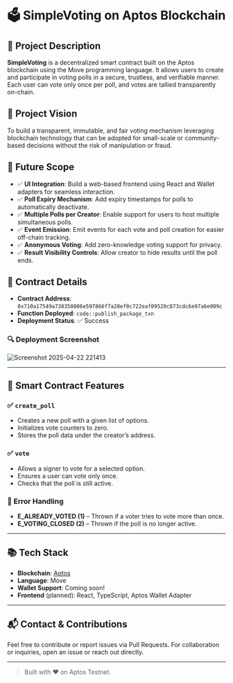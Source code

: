 # 🗳️ SimpleVoting on Aptos Blockchain

## 📜 Project Description

**SimpleVoting** is a decentralized smart contract built on the Aptos blockchain using the Move programming language. It allows users to create and participate in voting polls in a secure, trustless, and verifiable manner. Each user can vote only once per poll, and votes are tallied transparently on-chain.

## 🎯 Project Vision

To build a transparent, immutable, and fair voting mechanism leveraging blockchain technology that can be adopted for small-scale or community-based decisions without the risk of manipulation or fraud.

## 🚀 Future Scope

- ✅ **UI Integration**: Build a web-based frontend using React and Wallet adapters for seamless interaction.
- ✅ **Poll Expiry Mechanism**: Add expiry timestamps for polls to automatically deactivate.
- ✅ **Multiple Polls per Creator**: Enable support for users to host multiple simultaneous polls.
- ✅ **Event Emission**: Emit events for each vote and poll creation for easier off-chain tracking.
- ✅ **Anonymous Voting**: Add zero-knowledge voting support for privacy.
- ✅ **Result Visibility Controls**: Allow creator to hide results until the poll ends.

## 📜 Contract Details

- **Contract Address**: `0x710a17549a738350806e597866f7a28ef0c722eaf09520c873cdc6e97a6e009c`
- **Function Deployed**: `code::publish_package_txn`
- **Deployment Status**: ✅ Success

### 🔍 Deployment Screenshot

![Screenshot 2025-04-22 221413](https://github.com/user-attachments/assets/8f9128e5-f7d3-4cad-a33b-f35147417c1b)


---

## 🧩 Smart Contract Features

### ✅ `create_poll`
- Creates a new poll with a given list of options.
- Initializes vote counters to zero.
- Stores the poll data under the creator’s address.

### ✅ `vote`
- Allows a signer to vote for a selected option.
- Ensures a user can vote only once.
- Checks that the poll is still active.

### 🔐 Error Handling
- **E_ALREADY_VOTED (1)** – Thrown if a voter tries to vote more than once.
- **E_VOTING_CLOSED (2)** – Thrown if the poll is no longer active.

---

## 📚 Tech Stack

- **Blockchain**: [Aptos](https://aptos.dev/)
- **Language**: Move
- **Wallet Support**: Coming soon!
- **Frontend** (planned): React, TypeScript, Aptos Wallet Adapter

---

## 📬 Contact & Contributions

Feel free to contribute or report issues via Pull Requests. For collaboration or inquiries, open an issue or reach out directly.

---

> Built with ❤️ on Aptos Testnet.
